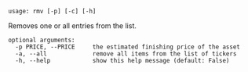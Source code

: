 ```
usage: rmv [-p] [-c] [-h]
```

Removes one or all entries from the list.

```
optional arguments:
  -p PRICE, --PRICE     the estimated finishing price of the asset
  -a, --all             remove all items from the list of tickers
  -h, --help            show this help message (default: False)
```
